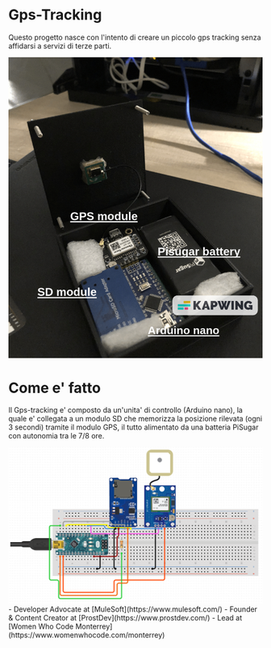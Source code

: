 # Gps-Tracking
Questo progetto nasce con l'intento di creare un piccolo gps tracking senza affidarsi a servizi di terze parti.
<p align="center"><img src="4.jpeg"></p> 

# Come e' fatto
Il Gps-tracking e' composto da un'unita' di controllo (Arduino nano), la quale e' collegata a un modulo SD che memorizza la posizione rilevata (ogni 3 secondi) tramite il modulo GPS, il tutto alimentato da una batteria PiSugar con autonomia tra le 7/8 ore.

<img src="scheme.png">
- Developer Advocate at [MuleSoft](https://www.mulesoft.com/)
- Founder & Content Creator at [ProstDev](https://www.prostdev.com/)
- Lead at [Women Who Code Monterrey](https://www.womenwhocode.com/monterrey)
